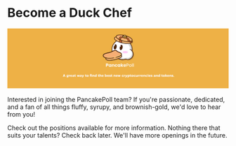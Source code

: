 # Become a Duck Chef

![](../.gitbook/assets/NEWBAN.jpg)

Interested in joining the PancakePoll team? If you're passionate, dedicated, and a fan of all things fluffy, syrupy, and brownish-gold, we'd love to hear from you!

Check out the positions available for more information. Nothing there that suits your talents? Check back later. We'll have more openings in the future.&#x20;
